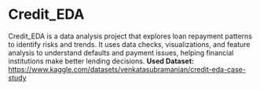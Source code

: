 # Credit_EDA
Credit_EDA is a data analysis project that explores loan repayment patterns to identify risks and trends. It uses data checks, visualizations, and feature analysis to understand defaults and payment issues, helping financial institutions make better lending decisions.
**Used Dataset:** https://www.kaggle.com/datasets/venkatasubramanian/credit-eda-case-study
